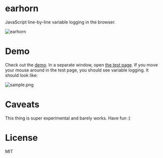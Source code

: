 earhorn
=======

JavaScript line-by-line variable logging in the browser.

![earhorn](https://raw.github.com/omphalos/earhorn/master/logo.jpg)

Demo
====

Check out the [demo](http://omphalos.github.io/earhorn/).  In a separate window, open [the test page](http://localhost:8000/test.html).  If you move your mouse around in the test page, you should see variable logging.  It should look like:

![sample.png](https://raw.github.com/omphalos/earhorn/master/sample.png)

Caveats
=======
This thing is super experimental and barely works.  Have fun :)

License
=======

MIT